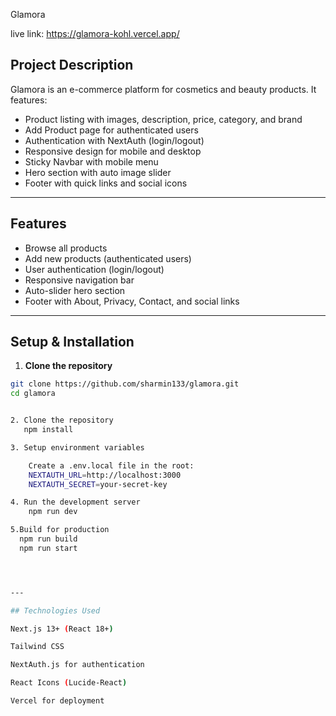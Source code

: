 Glamora

live link: https://glamora-kohl.vercel.app/
## Project Description

Glamora is an e-commerce platform for cosmetics and beauty products. It features:

- Product listing with images, description, price, category, and brand
- Add Product page for authenticated users
- Authentication with NextAuth (login/logout)
- Responsive design for mobile and desktop
- Sticky Navbar with mobile menu
- Hero section with auto image slider
- Footer with quick links and social icons

---

## Features

- Browse all products  
- Add new products (authenticated users)  
- User authentication (login/logout)  
- Responsive navigation bar  
- Auto-slider hero section  
- Footer with About, Privacy, Contact, and social links  

---

## Setup & Installation

1. **Clone the repository**  
```bash
git clone https://github.com/sharmin133/glamora.git
cd glamora


2. Clone the repository
   npm install 

3. Setup environment variables

    Create a .env.local file in the root:
    NEXTAUTH_URL=http://localhost:3000
    NEXTAUTH_SECRET=your-secret-key

4. Run the development server
    npm run dev

5.Build for production
  npm run build
  npm run start  




---

## Technologies Used

Next.js 13+ (React 18+)

Tailwind CSS

NextAuth.js for authentication

React Icons (Lucide-React)

Vercel for deployment 



